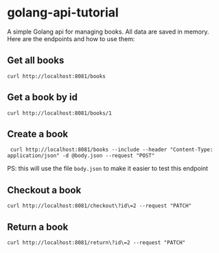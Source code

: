 # golang-api-tutorial

A simple Golang api for managing books. All data are saved in memory.
Here are the endpoints and how to use them:

## Get all books
```curl
curl http://localhost:8081/books
```

## Get a book by id
```curl
curl http://localhost:8081/books/1
```

## Create a book
```curl
 curl http://localhost:8081/books --include --header "Content-Type: application/json" -d @body.json --request "POST"
```

PS: this will use the file `body.json` to make it easier to test this endpoint

## Checkout a book
```curl
curl http://localhost:8081/checkout\?id\=2 --request "PATCH"
```

## Return a book
```curl
curl http://localhost:8081/return\?id\=2 --request "PATCH"
```